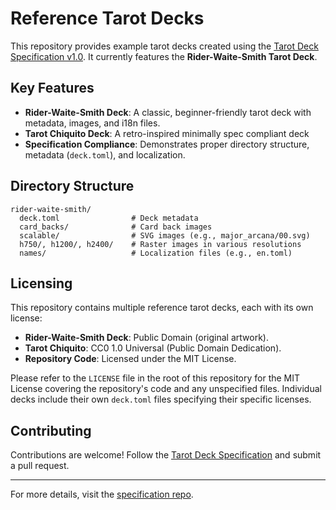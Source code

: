 # Reference Tarot Decks

This repository provides example tarot decks created using the [Tarot Deck Specification v1.0](https://github.com/arcanaland/specifications). It currently features the **Rider-Waite-Smith Tarot Deck**.

## Key Features

- **Rider-Waite-Smith Deck**: A classic, beginner-friendly tarot deck with metadata, images, and i18n files.
- **Tarot Chiquito Deck**: A retro-inspired minimally spec compliant deck
- **Specification Compliance**: Demonstrates proper directory structure, metadata (`deck.toml`), and localization.

## Directory Structure

```
rider-waite-smith/
  deck.toml                # Deck metadata
  card_backs/              # Card back images
  scalable/                # SVG images (e.g., major_arcana/00.svg)
  h750/, h1200/, h2400/    # Raster images in various resolutions
  names/                   # Localization files (e.g., en.toml)
```

## Licensing

This repository contains multiple reference tarot decks, each with its own license:

- **Rider-Waite-Smith Deck**: Public Domain (original artwork).
- **Tarot Chiquito**: CC0 1.0 Universal (Public Domain Dedication).
- **Repository Code**: Licensed under the MIT License.

Please refer to the `LICENSE` file in the root of this repository for the MIT License covering the repository's code and any unspecified files. Individual decks include their own `deck.toml` files specifying their specific licenses.

## Contributing

Contributions are welcome! Follow the [Tarot Deck Specification](https://github.com/arcanaland/specifications) and submit a pull request. 

--- 

For more details, visit the [specification repo](https://github.com/arcanaland/specifications).
